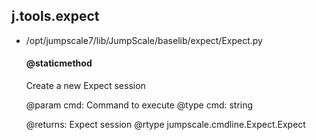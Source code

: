 ## j.tools.expect

- /opt/jumpscale7/lib/JumpScale/baselib/expect/Expect.py

    #### @staticmethod 
    
    Create a new Expect session
    
    @param cmd: Command to execute
    @type cmd: string
    
    @returns: Expect session
    @rtype jumpscale.cmdline.Expect.Expect
